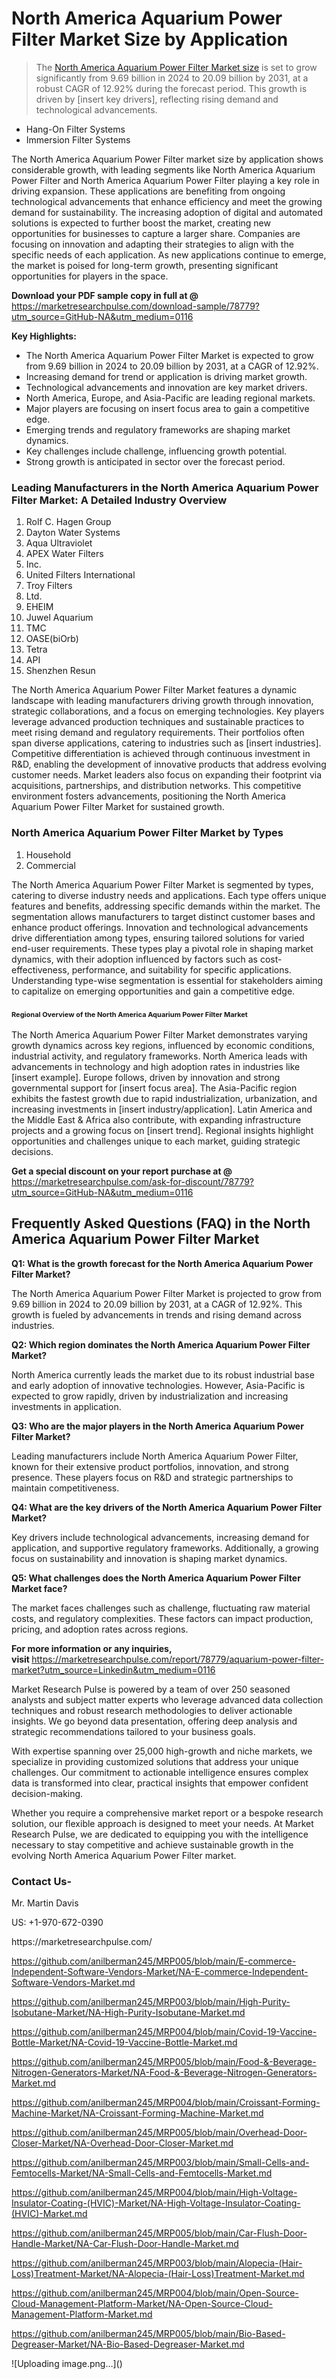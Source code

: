 <h1>North America Aquarium Power Filter Market&nbsp;Size by Application</h1><blockquote><p>The <a href="https://marketresearchpulse.com/download-sample/78779?utm_source=GitHub-NA&amp;utm_medium=0116">North America Aquarium Power Filter Market size</a> is set to grow significantly from 9.69 billion in 2024 to 20.09 billion by 2031, at a robust CAGR of 12.92% during the forecast period. This growth is driven by [insert key drivers], reflecting rising demand and technological advancements.</p></blockquote><ul><li>Hang-On Filter Systems<li> Immersion Filter Systems</li></ul><p>The North America Aquarium Power Filter market size by application shows considerable growth, with leading segments like North America Aquarium Power Filter and North America Aquarium Power Filter playing a key role in driving expansion. These applications are benefiting from ongoing technological advancements that enhance efficiency and meet the growing demand for sustainability. The increasing adoption of digital and automated solutions is expected to further boost the market, creating new opportunities for businesses to capture a larger share. Companies are focusing on innovation and adapting their strategies to align with the specific needs of each application. As new applications continue to emerge, the market is poised for long-term growth, presenting significant opportunities for players in the space.</p><p><strong>Download your PDF sample copy in full at @ </strong><a href="https://marketresearchpulse.com/download-sample/78779?utm_source=GitHub-NA&amp;utm_medium=0116">https://marketresearchpulse.com/download-sample/78779?utm_source=GitHub-NA&amp;utm_medium=0116</a></p><p><strong>Key Highlights: </strong></p><ul><li>The North America Aquarium Power Filter Market is expected to grow from 9.69 billion in 2024 to 20.09 billion by 2031, at a CAGR of 12.92%.</li><li>Increasing demand for trend or application is driving market growth.</li><li>Technological advancements and innovation are key market drivers.</li><li>North America, Europe, and Asia-Pacific are leading regional markets.</li><li>Major players are focusing on insert focus area to gain a competitive edge.</li><li>Emerging trends and regulatory frameworks are shaping market dynamics.</li><li>Key challenges include challenge, influencing growth potential.</li><li>Strong growth is anticipated in sector over the forecast period.</li></ul><h3>Leading Manufacturers in the North America Aquarium Power Filter Market: A Detailed Industry Overview</h3><ol><li>Rolf C. Hagen Group</li><li>Dayton Water Systems</li><li>Aqua Ultraviolet</li><li>APEX Water Filters</li><li>Inc.</li><li>United Filters International</li><li>Troy Filters</li><li>Ltd.</li><li>EHEIM</li><li>Juwel Aquarium</li><li>TMC</li><li>OASE(biOrb)</li><li>Tetra</li><li>API</li><li>Shenzhen Resun</li></ol><div class="flex max-w-full flex-col flex-grow"><div class="min-h-8 text-message flex w-full flex-col items-end gap-2 whitespace-normal break-words [.text-message+&amp;]:mt-5" dir="auto" data-message-author-role="assistant" data-message-id="fd8432e4-4910-450d-b182-61b7bfb0a01f" data-message-model-slug="gpt-4o"><div class="flex w-full flex-col gap-1 empty:hidden first:pt-[3px]"><div class="markdown prose w-full break-words dark:prose-invert light"><p>The North America Aquarium Power Filter Market features a dynamic landscape with leading manufacturers driving growth through innovation, strategic collaborations, and a focus on emerging technologies. Key players leverage advanced production techniques and sustainable practices to meet rising demand and regulatory requirements. Their portfolios often span diverse applications, catering to industries such as [insert industries]. Competitive differentiation is achieved through continuous investment in R&amp;D, enabling the development of innovative products that address evolving customer needs. Market leaders also focus on expanding their footprint via acquisitions, partnerships, and distribution networks. This competitive environment fosters advancements, positioning the North America Aquarium Power Filter Market for sustained growth.</p></div></div></div></div><h3>North America Aquarium Power Filter Market by Types</h3><ol><li>Household<li> Commercial</li></ol><div class="flex max-w-full flex-col flex-grow"><div class="min-h-8 text-message flex w-full flex-col items-end gap-2 whitespace-normal break-words [.text-message+&amp;]:mt-5" dir="auto" data-message-author-role="assistant" data-message-id="084470be-0bb7-4664-bddf-5156b4f41249" data-message-model-slug="gpt-4o-mini"><div class="flex w-full flex-col gap-1 empty:hidden first:pt-[3px]"><div class="markdown prose w-full break-words dark:prose-invert light"><p>The North America Aquarium Power Filter Market is segmented by types, catering to diverse industry needs and applications. Each type offers unique features and benefits, addressing specific demands within the market. The segmentation allows manufacturers to target distinct customer bases and enhance product offerings. Innovation and technological advancements drive differentiation among types, ensuring tailored solutions for varied end-user requirements. These types play a pivotal role in shaping market dynamics, with their adoption influenced by factors such as cost-effectiveness, performance, and suitability for specific applications. Understanding type-wise segmentation is essential for stakeholders aiming to capitalize on emerging opportunities and gain a competitive edge.</p></div></div></div></div><h3><span style="font-size: 11px;">Regional Overview of the North America Aquarium Power Filter Market</span></h3><div class="flex max-w-full flex-col flex-grow"><div class="min-h-8 text-message flex w-full flex-col items-end gap-2 whitespace-normal break-words [.text-message+&amp;]:mt-5" dir="auto" data-message-author-role="assistant" data-message-id="e9038762-ce64-4e30-91c9-9bd413514231" data-message-model-slug="gpt-4o-mini"><div class="flex w-full flex-col gap-1 empty:hidden first:pt-[3px]"><div class="markdown prose w-full break-words dark:prose-invert light"><p>The North America Aquarium Power Filter Market demonstrates varying growth dynamics across key regions, influenced by economic conditions, industrial activity, and regulatory frameworks. North America leads with advancements in technology and high adoption rates in industries like [insert example]. Europe follows, driven by innovation and strong governmental support for [insert focus area]. The Asia-Pacific region exhibits the fastest growth due to rapid industrialization, urbanization, and increasing investments in [insert industry/application]. Latin America and the Middle East &amp; Africa also contribute, with expanding infrastructure projects and a growing focus on [insert trend]. Regional insights highlight opportunities and challenges unique to each market, guiding strategic decisions.</p></div></div></div></div><p><strong>Get a special discount on your report purchase at @ </strong><a href="https://marketresearchpulse.com/ask-for-discount/78779?utm_source=GitHub-NA&amp;utm_medium=0116">https://marketresearchpulse.com/ask-for-discount/78779?utm_source=GitHub-NA&amp;utm_medium=0116</a></p><h2>Frequently Asked Questions (FAQ) in the North America Aquarium Power Filter Market</h2><p><strong>Q1: What is the growth forecast for the North America Aquarium Power Filter Market?</strong></p><p>The North America Aquarium Power Filter Market is projected to grow from 9.69 billion in 2024 to 20.09 billion by 2031, at a CAGR of 12.92%. This growth is fueled by advancements in trends and rising demand across industries.</p><p><strong>Q2: Which region dominates the North America Aquarium Power Filter Market?</strong></p><p>North America currently leads the market due to its robust industrial base and early adoption of innovative technologies. However, Asia-Pacific is expected to grow rapidly, driven by industrialization and increasing investments in application.</p><p><strong>Q3: Who are the major players in the North America Aquarium Power Filter Market?</strong></p><p>Leading manufacturers include North America Aquarium Power Filter, known for their extensive product portfolios, innovation, and strong presence. These players focus on R&amp;D and strategic partnerships to maintain competitiveness.</p><p><strong>Q4: What are the key drivers of the North America Aquarium Power Filter Market?</strong></p><p>Key drivers include technological advancements, increasing demand for application, and supportive regulatory frameworks. Additionally, a growing focus on sustainability and innovation is shaping market dynamics.</p><p><strong>Q5: What challenges does the North America Aquarium Power Filter Market face?</strong></p><p>The market faces challenges such as challenge, fluctuating raw material costs, and regulatory complexities. These factors can impact production, pricing, and adoption rates across regions.</p><p><strong>For more information or any inquiries, visit&nbsp;</strong><a href="https://marketresearchpulse.com/report/78779/aquarium-power-filter-market?utm_source=Linkedin&utm_medium=0116">https://marketresearchpulse.com/report/78779/aquarium-power-filter-market?utm_source=Linkedin&utm_medium=0116</a></p><p>Market Research Pulse is powered by a team of over 250 seasoned analysts and subject matter experts who leverage advanced data collection techniques and robust research methodologies to deliver actionable insights. We go beyond data presentation, offering deep analysis and strategic recommendations tailored to your business goals.</p><p>With expertise spanning over 25,000 high-growth and niche markets, we specialize in providing customized solutions that address your unique challenges. Our commitment to actionable intelligence ensures complex data is transformed into clear, practical insights that empower confident decision-making.</p><p>Whether you require a comprehensive market report or a bespoke research solution, our flexible approach is designed to meet your needs. At Market Research Pulse, we are dedicated to equipping you with the intelligence necessary to stay competitive and achieve sustainable growth in the evolving North America Aquarium Power Filter market.</p><h3><strong>Contact Us-</strong></h3><p>Mr. Martin Davis</p><p>US: +1-970-672-0390</p><p>https://marketresearchpulse.com/</p><p><a href="https://github.com/anilberman245/MRP005/blob/main/E-commerce-Independent-Software-Vendors-Market/NA-E-commerce-Independent-Software-Vendors-Market.md">https://github.com/anilberman245/MRP005/blob/main/E-commerce-Independent-Software-Vendors-Market/NA-E-commerce-Independent-Software-Vendors-Market.md</a></p><p><a href="https://github.com/anilberman245/MRP003/blob/main/High-Purity-Isobutane-Market/NA-High-Purity-Isobutane-Market.md">https://github.com/anilberman245/MRP003/blob/main/High-Purity-Isobutane-Market/NA-High-Purity-Isobutane-Market.md</a></p><p><a href="https://github.com/anilberman245/MRP004/blob/main/Covid-19-Vaccine-Bottle-Market/NA-Covid-19-Vaccine-Bottle-Market.md">https://github.com/anilberman245/MRP004/blob/main/Covid-19-Vaccine-Bottle-Market/NA-Covid-19-Vaccine-Bottle-Market.md</a></p><p><a href="https://github.com/anilberman245/MRP005/blob/main/Food-&-Beverage-Nitrogen-Generators-Market/NA-Food-&-Beverage-Nitrogen-Generators-Market.md">https://github.com/anilberman245/MRP005/blob/main/Food-&-Beverage-Nitrogen-Generators-Market/NA-Food-&-Beverage-Nitrogen-Generators-Market.md</a></p><p><a href="https://github.com/anilberman245/MRP004/blob/main/Croissant-Forming-Machine-Market/NA-Croissant-Forming-Machine-Market.md">https://github.com/anilberman245/MRP004/blob/main/Croissant-Forming-Machine-Market/NA-Croissant-Forming-Machine-Market.md</a></p><p><a href="https://github.com/anilberman245/MRP005/blob/main/Overhead-Door-Closer-Market/NA-Overhead-Door-Closer-Market.md">https://github.com/anilberman245/MRP005/blob/main/Overhead-Door-Closer-Market/NA-Overhead-Door-Closer-Market.md</a></p><p><a href="https://github.com/anilberman245/MRP003/blob/main/Small-Cells-and-Femtocells-Market/NA-Small-Cells-and-Femtocells-Market.md">https://github.com/anilberman245/MRP003/blob/main/Small-Cells-and-Femtocells-Market/NA-Small-Cells-and-Femtocells-Market.md</a></p><p><a href="https://github.com/anilberman245/MRP004/blob/main/High-Voltage-Insulator-Coating-(HVIC)-Market/NA-High-Voltage-Insulator-Coating-(HVIC)-Market.md">https://github.com/anilberman245/MRP004/blob/main/High-Voltage-Insulator-Coating-(HVIC)-Market/NA-High-Voltage-Insulator-Coating-(HVIC)-Market.md</a></p><p><a href="https://github.com/anilberman245/MRP005/blob/main/Car-Flush-Door-Handle-Market/NA-Car-Flush-Door-Handle-Market.md">https://github.com/anilberman245/MRP005/blob/main/Car-Flush-Door-Handle-Market/NA-Car-Flush-Door-Handle-Market.md</a></p><p><a href="https://github.com/anilberman245/MRP003/blob/main/Alopecia-(Hair-Loss)Treatment-Market/NA-Alopecia-(Hair-Loss)Treatment-Market.md">https://github.com/anilberman245/MRP003/blob/main/Alopecia-(Hair-Loss)Treatment-Market/NA-Alopecia-(Hair-Loss)Treatment-Market.md</a></p><p><a href="https://github.com/anilberman245/MRP004/blob/main/Open-Source-Cloud-Management-Platform-Market/NA-Open-Source-Cloud-Management-Platform-Market.md">https://github.com/anilberman245/MRP004/blob/main/Open-Source-Cloud-Management-Platform-Market/NA-Open-Source-Cloud-Management-Platform-Market.md</a></p><p><a href="https://github.com/anilberman245/MRP005/blob/main/Bio-Based-Degreaser-Market/NA-Bio-Based-Degreaser-Market.md">https://github.com/anilberman245/MRP005/blob/main/Bio-Based-Degreaser-Market/NA-Bio-Based-Degreaser-Market.md</a></p>
![Uploading image.png…]()
